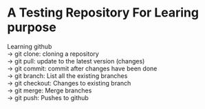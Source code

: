 # A Testing Repository For Learing purpose

Learning github</br>
-> git clone: cloning a repository</br>
-> git pull: update to the latest version (changes)</br>
-> git commit: commit after changes have been done</br>
-> git branch: List all the existing branches</br>
-> git checkout: Changes to existing branch</br>
-> git merge: Merge branches</br>
-> git push: Pushes to github</br>
